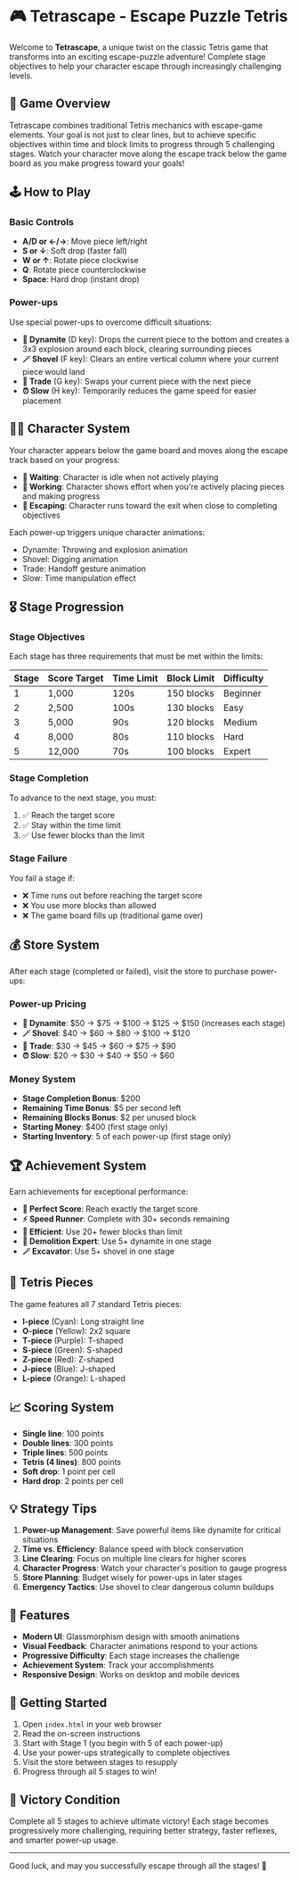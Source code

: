 # 🎮 Tetrascape - Escape Puzzle Tetris

Welcome to **Tetrascape**, a unique twist on the classic Tetris game that transforms into an exciting escape-puzzle adventure! Complete stage objectives to help your character escape through increasingly challenging levels.

## 🎯 Game Overview

Tetrascape combines traditional Tetris mechanics with escape-game elements. Your goal is not just to clear lines, but to achieve specific objectives within time and block limits to progress through 5 challenging stages. Watch your character move along the escape track below the game board as you make progress toward your goals!

## 🕹️ How to Play

### Basic Controls
- **A/D or ←/→**: Move piece left/right
- **S or ↓**: Soft drop (faster fall)
- **W or ↑**: Rotate piece clockwise
- **Q**: Rotate piece counterclockwise
- **Space**: Hard drop (instant drop)

### Power-ups
Use special power-ups to overcome difficult situations:

- **🧨 Dynamite** (D key): Drops the current piece to the bottom and creates a 3x3 explosion around each block, clearing surrounding pieces
- **🪄 Shovel** (F key): Clears an entire vertical column where your current piece would land
- **🔄 Trade** (G key): Swaps your current piece with the next piece
- **⏰ Slow** (H key): Temporarily reduces the game speed for easier placement

## 🏃‍♂️ Character System

Your character appears below the game board and moves along the escape track based on your progress:

- **👤 Waiting**: Character is idle when not actively playing
- **💪 Working**: Character shows effort when you're actively placing pieces and making progress
- **🏃 Escaping**: Character runs toward the exit when close to completing objectives

Each power-up triggers unique character animations:
- Dynamite: Throwing and explosion animation
- Shovel: Digging animation  
- Trade: Handoff gesture animation
- Slow: Time manipulation effect

## 🎖️ Stage Progression

### Stage Objectives
Each stage has three requirements that must be met within the limits:

| Stage | Score Target | Time Limit | Block Limit | Difficulty |
|-------|-------------|------------|-------------|------------|
| 1     | 1,000       | 120s       | 150 blocks  | Beginner   |
| 2     | 2,500       | 100s       | 130 blocks  | Easy       |
| 3     | 5,000       | 90s        | 120 blocks  | Medium     |
| 4     | 8,000       | 80s        | 110 blocks  | Hard       |
| 5     | 12,000      | 70s        | 100 blocks  | Expert     |

### Stage Completion
To advance to the next stage, you must:
1. ✅ Reach the target score
2. ✅ Stay within the time limit
3. ✅ Use fewer blocks than the limit

### Stage Failure
You fail a stage if:
- ❌ Time runs out before reaching the target score
- ❌ You use more blocks than allowed
- ❌ The game board fills up (traditional game over)

## 💰 Store System

After each stage (completed or failed), visit the store to purchase power-ups:

### Power-up Pricing
- **🧨 Dynamite**: $50 → $75 → $100 → $125 → $150 (increases each stage)
- **🪄 Shovel**: $40 → $60 → $80 → $100 → $120
- **🔄 Trade**: $30 → $45 → $60 → $75 → $90  
- **⏰ Slow**: $20 → $30 → $40 → $50 → $60

### Money System
- **Stage Completion Bonus**: $200
- **Remaining Time Bonus**: $5 per second left
- **Remaining Blocks Bonus**: $2 per unused block
- **Starting Money**: $400 (first stage only)
- **Starting Inventory**: 5 of each power-up (first stage only)

## 🏆 Achievement System

Earn achievements for exceptional performance:
- **🎯 Perfect Score**: Reach exactly the target score
- **⚡ Speed Runner**: Complete with 30+ seconds remaining
- **💎 Efficient**: Use 20+ fewer blocks than limit
- **🧨 Demolition Expert**: Use 5+ dynamite in one stage
- **🪄 Excavator**: Use 5+ shovel in one stage

## 🎲 Tetris Pieces

The game features all 7 standard Tetris pieces:
- **I-piece** (Cyan): Long straight line
- **O-piece** (Yellow): 2x2 square
- **T-piece** (Purple): T-shaped
- **S-piece** (Green): S-shaped
- **Z-piece** (Red): Z-shaped
- **J-piece** (Blue): J-shaped
- **L-piece** (Orange): L-shaped

## 📈 Scoring System

- **Single line**: 100 points
- **Double lines**: 300 points
- **Triple lines**: 500 points
- **Tetris (4 lines)**: 800 points
- **Soft drop**: 1 point per cell
- **Hard drop**: 2 points per cell

## 💡 Strategy Tips

1. **Power-up Management**: Save powerful items like dynamite for critical situations
2. **Time vs. Efficiency**: Balance speed with block conservation
3. **Line Clearing**: Focus on multiple line clears for higher scores
4. **Character Progress**: Watch your character's position to gauge progress
5. **Store Planning**: Budget wisely for power-ups in later stages
6. **Emergency Tactics**: Use shovel to clear dangerous column buildups

## 🎨 Features

- **Modern UI**: Glassmorphism design with smooth animations
- **Visual Feedback**: Character animations respond to your actions
- **Progressive Difficulty**: Each stage increases the challenge
- **Achievement System**: Track your accomplishments
- **Responsive Design**: Works on desktop and mobile devices

## 🚀 Getting Started

1. Open `index.html` in your web browser
2. Read the on-screen instructions
3. Start with Stage 1 (you begin with 5 of each power-up)
4. Use your power-ups strategically to complete objectives
5. Visit the store between stages to resupply
6. Progress through all 5 stages to win!

## 🏁 Victory Condition

Complete all 5 stages to achieve ultimate victory! Each stage becomes progressively more challenging, requiring better strategy, faster reflexes, and smarter power-up usage.

---

Good luck, and may you successfully escape through all the stages! 🎉
